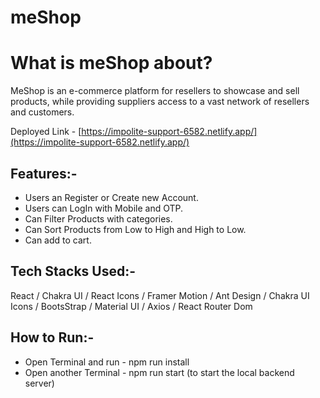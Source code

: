 # meShop

# What is meShop about?

MeShop is an e-commerce platform for resellers to showcase and sell products, while providing suppliers access to a vast network of resellers and customers.

Deployed Link - [https://impolite-support-6582.netlify.app/](https://impolite-support-6582.netlify.app/)

## Features:-

- Users an Register or Create new Account.
- Users can LogIn with Mobile and OTP.
- Can Filter Products with categories.
- Can Sort Products from Low to High and High to Low.
- Can add to cart.

## Tech Stacks Used:-

React / Chakra UI / React Icons / Framer Motion / Ant Design / Chakra UI Icons / BootsStrap / Material UI / Axios / React Router Dom

## How to Run:-

- Open Terminal and run - npm run install
- Open another Terminal - npm run start (to start the local backend server)




